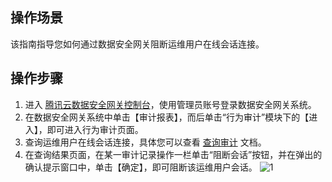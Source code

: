 ## 操作场景
该指南指导您如何通过数据安全网关阻断运维用户在线会话连接。



## 操作步骤
1. 进入 [腾讯云数据安全网关控制台](https://console.cloud.tencent.com/dasb)，使用管理员账号登录数据安全网关系统。
2. 在数据安全网关系统中单击【审计报表】，而后单击“行为审计”模块下的【进入】，即可进入行为审计页面。
3. 查询运维用户在线会话连接，具体您可以查看 [查询审计](https://cloud.tencent.com/document/product/1025/32449) 文档。
4. 在查询结果页面，在某一审计记录操作一栏单击“阻断会话”按钮，并在弹出的确认提示窗口中，单击【确定】，即可阻断该运维用户会话。
![1](https://main.qcloudimg.com/raw/ec9c6df74f3f4a6650a29ca6cd1f0fb8.png)
